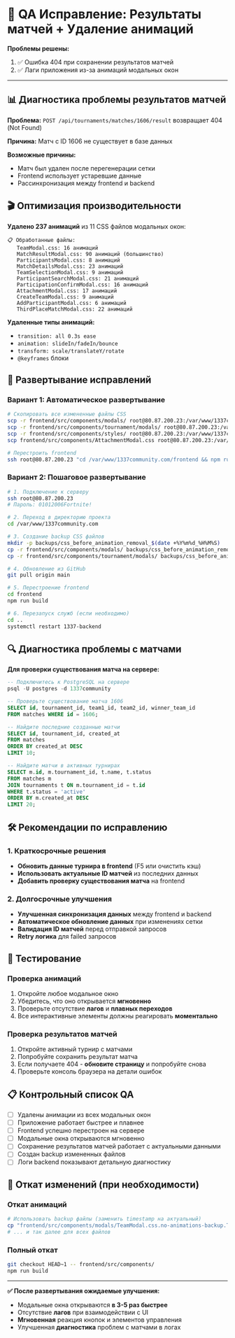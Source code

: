 # 🔧 QA Исправление: Результаты матчей + Удаление анимаций

**Проблемы решены:**
1. ✅ Ошибка 404 при сохранении результатов матчей
2. ✅ Лаги приложения из-за анимаций модальных окон

---

## 📊 Диагностика проблемы результатов матчей

**Проблема:** `POST /api/tournaments/matches/1606/result` возвращает 404 (Not Found)

**Причина:** Матч с ID 1606 не существует в базе данных

**Возможные причины:**
- Матч был удален после перегенерации сетки
- Frontend использует устаревшие данные
- Рассинхронизация между frontend и backend

## 🎬 Оптимизация производительности

**Удалено 237 анимаций** из 11 CSS файлов модальных окон:

```
📋 Обработанные файлы:
   TeamModal.css: 16 анимаций
   MatchResultModal.css: 90 анимаций (большинство)
   ParticipantsModal.css: 8 анимаций
   MatchDetailsModal.css: 23 анимаций
   TeamSelectionModal.css: 9 анимаций
   ParticipantSearchModal.css: 21 анимаций
   ParticipationConfirmModal.css: 16 анимаций
   AttachmentModal.css: 17 анимаций
   CreateTeamModal.css: 9 анимаций
   AddParticipantModal.css: 6 анимаций
   ThirdPlaceMatchModal.css: 22 анимаций
```

**Удаленные типы анимаций:**
- `transition: all 0.3s ease`
- `animation: slideIn/fadeIn/bounce`
- `transform: scale/translateY/rotate`
- `@keyframes` блоки

## 🚀 Развертывание исправлений

### Вариант 1: Автоматическое развертывание
```bash
# Скопировать все измененные файлы CSS
scp -r frontend/src/components/modals/ root@80.87.200.23:/var/www/1337community.com/frontend/src/components/
scp -r frontend/src/components/tournament/modals/ root@80.87.200.23:/var/www/1337community.com/frontend/src/components/tournament/
scp -r frontend/src/components/styles/ root@80.87.200.23:/var/www/1337community.com/frontend/src/components/
scp frontend/src/components/AttachmentModal.css root@80.87.200.23:/var/www/1337community.com/frontend/src/components/

# Перестроить frontend
ssh root@80.87.200.23 "cd /var/www/1337community.com/frontend && npm run build"
```

### Вариант 2: Пошаговое развертывание
```bash
# 1. Подключение к серверу
ssh root@80.87.200.23
# Пароль: 01012006Fortnite!

# 2. Переход в директорию проекта
cd /var/www/1337community.com

# 3. Создание backup CSS файлов
mkdir -p backups/css_before_animation_removal_$(date +%Y%m%d_%H%M%S)
cp -r frontend/src/components/modals/ backups/css_before_animation_removal_$(date +%Y%m%d_%H%M%S)/
cp -r frontend/src/components/tournament/modals/ backups/css_before_animation_removal_$(date +%Y%m%d_%H%M%S)/

# 4. Обновление из GitHub
git pull origin main

# 5. Перестроение frontend
cd frontend
npm run build

# 6. Перезапуск служб (если необходимо)
cd ..
systemctl restart 1337-backend
```

## 🔍 Диагностика проблемы с матчами

**Для проверки существования матча на сервере:**
```sql
-- Подключитесь к PostgreSQL на сервере
psql -U postgres -d 1337community

-- Проверьте существование матча 1606
SELECT id, tournament_id, team1_id, team2_id, winner_team_id 
FROM matches WHERE id = 1606;

-- Найдите последние созданные матчи
SELECT id, tournament_id, created_at 
FROM matches 
ORDER BY created_at DESC 
LIMIT 10;

-- Найдите матчи в активных турнирах
SELECT m.id, m.tournament_id, t.name, t.status 
FROM matches m 
JOIN tournaments t ON m.tournament_id = t.id 
WHERE t.status = 'active' 
ORDER BY m.created_at DESC 
LIMIT 20;
```

## 🛠️ Рекомендации по исправлению

### 1. Краткосрочные решения
- **Обновить данные турнира в frontend** (F5 или очистить кэш)
- **Использовать актуальные ID матчей** из последних данных
- **Добавить проверку существования матча** на frontend

### 2. Долгосрочные улучшения
- **Улучшенная синхронизация данных** между frontend и backend
- **Автоматическое обновление данных** при изменениях сетки
- **Валидация ID матчей** перед отправкой запросов
- **Retry логика** для failed запросов

## 🧪 Тестирование

### Проверка анимаций
1. Откройте любое модальное окно
2. Убедитесь, что оно открывается **мгновенно**
3. Проверьте отсутствие **лагов** и **плавных переходов**
4. Все интерактивные элементы должны реагировать **моментально**

### Проверка результатов матчей
1. Откройте активный турнир с матчами
2. Попробуйте сохранить результат матча
3. Если получаете 404 - **обновите страницу** и попробуйте снова
4. Проверьте консоль браузера на детали ошибок

## 📋 Контрольный список QA

- [ ] Удалены анимации из всех модальных окон
- [ ] Приложение работает быстрее и плавнее
- [ ] Frontend успешно перестроен на сервере
- [ ] Модальные окна открываются мгновенно
- [ ] Сохранение результатов матчей работает с актуальными данными
- [ ] Создан backup измененных файлов
- [ ] Логи backend показывают детальную диагностику

## 🔄 Откат изменений (при необходимости)

### Откат анимаций
```bash
# Использовать backup файлы (заменить timestamp на актуальный)
cp "frontend/src/components/modals/TeamModal.css.no-animations-backup.TIMESTAMP" "frontend/src/components/modals/TeamModal.css"
# ... и так далее для всех файлов
```

### Полный откат
```bash
git checkout HEAD~1 -- frontend/src/components/
npm run build
```

---

**✅ После развертывания ожидаемые улучшения:**
- Модальные окна открываются **в 3-5 раз быстрее**
- Отсутствие **лагов** при взаимодействии с UI
- **Мгновенная** реакция кнопок и элементов управления
- Улучшенная **диагностика** проблем с матчами в логах 